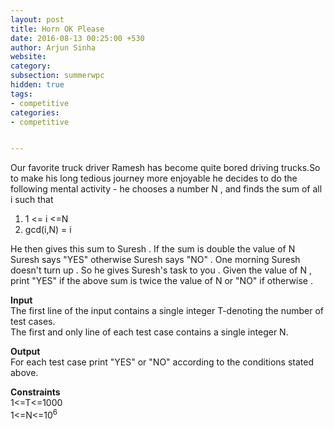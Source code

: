 ```yaml
---
layout: post
title: Horn OK Please
date: 2016-08-13 00:25:00 +530
author: Arjun Sinha
website:
category:
subsection: summerwpc
hidden: true
tags:
- competitive
categories:
- competitive


---
```

Our favorite truck driver Ramesh has become quite bored driving trucks.So to make his long tedious journey more enjoyable he decides to do the following mental activity - he chooses a number N , and finds the sum of all i such that   

1. 1 <= i <=N  
2. gcd(i,N) = i  

He then gives this sum to Suresh . If the sum is double the value of N Suresh says "YES" otherwise Suresh says "NO" . One morning Suresh doesn't turn up . So he gives Suresh's task to you . Given the value of N , print "YES" if the above sum is twice the value of N or "NO" if otherwise .   

**Input**    
The first line of the input contains a single integer T-denoting the number of test cases.    
The first and only line of each test case contains a single integer N.    

**Output**    
For each test case print "YES" or "NO" according to the conditions stated above.    

**Constraints**    
1<=T<=1000    
1<=N<=10<sup>6</sup>    
